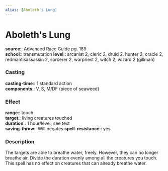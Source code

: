 ```yaml
---
alias: [Aboleth's Lung]
---
```


# Aboleth's Lung 

**source**:: Advanced Race Guide pg. 189  
**school**:: transmutation
**level**:: arcanist 2, cleric 2, druid 2, hunter 2, oracle 2, redmantisassassin 2, sorcerer 2, warpriest 2, witch 2, wizard 2 (gillman)

### Casting 

**casting-time**:: 1 standard action  
**components**:: V, S, M/DF (piece of seaweed)

### Effect 

**range**:: touch  
**target**:: living creatures touched  
**duration**:: 1 hour/level; see text  
**saving-throw**:: Will negates
**spell-resistance**:: yes

### Description 

The targets are able to breathe water, freely. However, they can no longer breathe air. Divide the duration evenly among all the creatures you touch. This spell has no effect on creatures that can already breathe water.
